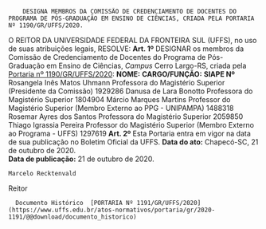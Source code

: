         DESIGNA MEMBROS DA COMISSÃO DE CREDENCIAMENTO DE DOCENTES DO PROGRAMA DE PÓS-GRADUAÇÃO EM ENSINO DE CIÊNCIAS, CRIADA PELA PORTARIA Nº 1190/GR/UFFS/2020.  

 O REITOR DA UNIVERSIDADE FEDERAL DA FRONTEIRA SUL (UFFS), no uso de suas atribuições legais,   RESOLVE:   **Art. 1º**  DESIGNAR os membros da Comissão de Credenciamento de Docentes do Programa de Pós-Graduação em Ensino de Ciências, *Campus*  Cerro Largo-RS, criada pela [Portaria nº 1190/GR/UFFS/2020](https://www.uffs.edu.br/../../../login):     **NOME:**    **CARGO/FUNÇÃO:**    **SIAPE Nº**      Rosangela Inês Matos Uhmann   Professora do Magistério Superior (Presidente da Comissão)   1929286     Danusa de Lara Bonotto   Professora do Magistério Superior   1804904     Márcio Marques Martins   Professor do Magistério Superior (Membro Externo ao PPG - UNIPAMPA)   1488318     Rosemar Ayres dos Santos   Professora do Magistério Superior   2059850     Thiago Igrassia Pereira   Professor do Magistério Superior (Membro Externo ao Programa - UFFS)   1297619       **Art. 2º**  Esta Portaria entra em vigor na data de sua publicação no Boletim Oficial da UFFS.        **Data do ato:** Chapecó-SC, 21 de outubro de 2020.   
 **Data de publicação:**  21 de outubro de 2020. 

    Marcelo Recktenvald   
 Reitor 

      Documento Histórico  [PORTARIA Nº 1191/GR/UFFS/2020](https://www.uffs.edu.br/atos-normativos/portaria/gr/2020-1191/@@download/documento_historico)     
      